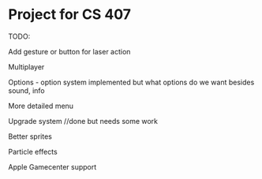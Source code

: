 # Project for CS 407

TODO:

Add gesture or button for laser action

Multiplayer

Options - option system implemented but what options do we want besides sound, info

More detailed menu

Upgrade system //done but needs some work

Better sprites

Particle effects

Apple Gamecenter support
